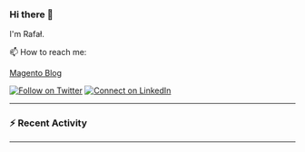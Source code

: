 ### Hi there 👋

I'm Rafał. 

📫 How to reach me:

[Magento Blog](www.empisoft.com)

[![Follow on Twitter](https://img.shields.io/badge/--twitter?label=Twitter&logo=Twitter&style=social)](https://twitter.com/rafalkos) [![Connect on LinkedIn](https://img.shields.io/badge/--linkedin?label=LinkedIn&logo=LinkedIn&style=social)](https://www.linkedin.com/in/rafal-kos)

---

### :zap: Recent Activity

<!--START_SECTION:activity-->

<!--END_SECTION:activity-->

---

